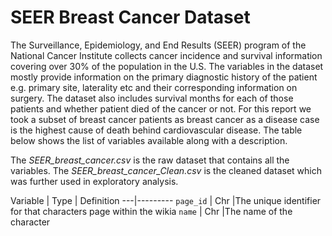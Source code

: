 # SEER Breast Cancer Dataset

The Surveillance, Epidemiology, and End Results (SEER) program of the National Cancer Institute collects cancer incidence and survival information covering over 30% of the population in the U.S. The variables in the dataset mostly provide information on the primary diagnostic history of the patient e.g. primary site, laterality etc and their corresponding information on surgery. The dataset also includes survival months for each of those patients and whether patient died of the cancer or not. For this report we took a subset of breast cancer patients as breast cancer as a disease case is the highest cause of death behind cardiovascular disease. The table below shows the list of variables available along with a description.

The *SEER_breast_cancer.csv* is the raw dataset that contains all the variables. The *SEER_breast_cancer_Clean.csv* is the cleaned dataset which was further used in exploratory analysis.

Variable | Type | Definition
---|---------
`page_id` | Chr |The unique identifier for that characters page within the wikia
`name` | Chr |The name of the character
